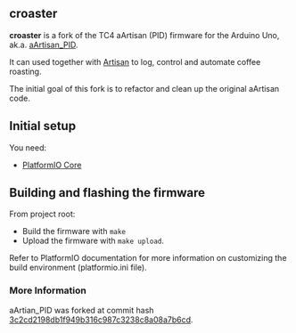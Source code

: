 ## croaster

**croaster** is a fork of the TC4 aArtisan (PID) firmware for the Arduino Uno,
ak.a. [aArtisan_PID](https://github.com/greencardigan/TC4-shield/tree/master/applications/Artisan/).

It can used together with [Artisan](https://github.com/artisan-roaster-scope/artisan)
to log, control and automate coffee roasting.

The initial goal of this fork is to refactor and clean up the original aArtisan
code.

## Initial setup
You need:
-  [PlatformIO Core](https://platformio.org/install/cli)


## Building and flashing the firmware
From project root:
- Build the firmware with `make`
- Upload the firmware with `make upload`.

Refer to PlatformIO documentation for more information on customizing the build
environment (platformio.ini file).

### More Information

aArtian_PID was forked at commit hash [3c2cd2198db1f949b316c987c3238c8a08a7b6cd](https://github.com/greencardigan/TC4-shield/commit/3c2cd2198db1f949b316c987c3238c8a08a7b6cd).
